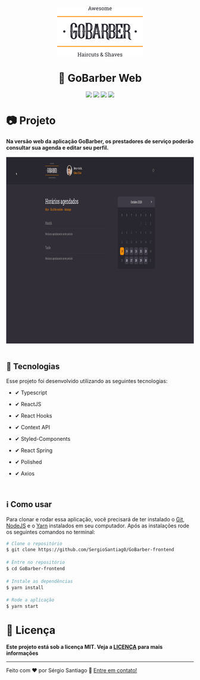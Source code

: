 <h1 align="center">
<br>
    <img src="./github/logo.png" alt="Gobarber">
    <br>
    <br>
    🚀 GoBarber Web
</h1>

<div align="center">
    <img src="https://img.shields.io/static/v1?label=made_by&message=Sergio_Santiago&color=rgb(255,144,0)&style=<STYLE>&logo=<LOGO>"/>
    <img src="https://img.shields.io/static/v1?label=language&message=typescript&color=rgb(255,144,0)&style=<STYLE>&logo=<LOGO>"/>
    <img src="https://img.shields.io/static/v1?label=last_commit&message=october&color=rgb(255,144,0)&style=<STYLE>&logo=<LOGO>"/>
    <img src="https://img.shields.io/static/v1?label=license&message=MIT&color=rgb(255,144,0)&style=<STYLE>&logo=<LOGO>"/>
</div>


<h1> 📷 Projeto</h1>
<b>Na versão web da aplicação GoBarber, os prestadores de serviço poderão consultar sua agenda e editar seu perfil.</b>

<div align="center" id="id">
<br>
    <img src="./github/web.gif" alt="demo-web" height="500">

</div>
<br>

## 🚀 Tecnologias

Esse projeto foi desenvolvido utilizando as seguintes tecnologias:

- ✔ Typescript

- ✔ ReactJS

- ✔ React Hooks

- ✔ Context API

- ✔ Styled-Components

- ✔ React Spring

- ✔ Polished

- ✔ Axios

<br>

## ℹ Como usar

Para clonar e rodar essa aplicação, você precisará de ter instalado o <a href="https://git-scm.com/">Git</a>, <a href="https://nodejs.org/en/">NodeJS</a> e o <a href="https://yarnpkg.com/">Yarn</a> instalados em seu computador. Após as instalações rode os seguintes comandos no terminal:

```bash
# Clone o repositório
$ git clone https://github.com/SergioSantiag0/GoBarber-frontend

# Entre no repositório
$ cd GoBarber-frontend

# Instale as dependências
$ yarn install

# Rode a aplicação
$ yarn start
```

<h1> 📑 Licença</h1>
<b>Este projeto está sob a licença MIT. Veja a <a href="https://github.com/SergioSantiag0/GoBarber-FullStack/blob/master/LICENSE">LICENÇA</a> para mais informações</b>

<br>
<hr>
<p>Feito com ❤ por Sérgio Santiago 👏 <a href="https://www.linkedin.com/in/s%C3%A9rgio-santiago-16427217a/">Entre em contato!</a><p>
